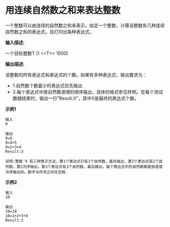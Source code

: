 # 用连续自然数之和来表达整数

一个整数可以由连续的自然数之和来表示。给定一个整数，计算该整数有几种连续自然数之和的表达式，且打印出每种表达式。

**输入描述:**

一个目标整数T (1 <=T<= 1000)

**输出描述:**

该整数的所有表达式和表达式的个数。如果有多种表达式，输出要求为：

- 1.自然数个数最少的表达式优先输出
- 2.每个表达式中按自然数递增的顺序输出，具体的格式参见样例。在每个测试数据结束时，输出一行”Result:X”，其中X是最终的表达式个数。

**示例1**

```
输入
9

输出
9=9
9=4+5
9=2+3+4
Result:3

说明:整数 9 有三种表示方法，第1个表达式只有1个自然数，最先输出，第2个表达式有2个自然数，第2次序输出，第3个表达式有3个自然数，最后输出。每个表达式中的自然数都是按递增次序输出的。数字与符号之间无空格
```

**示例2**

```
输入
10

输出
10=10
10=1+2+3+4
Result:2
```

